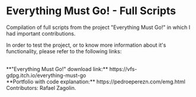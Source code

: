 # Everything Must Go! - Full Scripts 

Compilation of full scripts from the project "Everything Must Go!" in which I had important contributions. 

In order to test the project, or to know more information about it's functionality, please refer to the following links:

<br>
**"Everything Must Go!" download link:**
https://vfs-gdpg.itch.io/everything-must-go


<br>
**Portfolio with code explanation:**
https://pedroeperezn.com/emg.html

<br>
Contributors: Rafael Zagolin.
